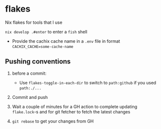 # flakes

Nix flakes for tools that I use

`nix develop .#enter` to enter a `fish` shell

- Provide the cachix cache name in a `.env` file in format `CACHIX_CACHE=some-cache-name`

## Pushing conventions

1. before a commit:
   - Use `flakes-toggle-in-each-dir` to switch to `path:github` if you used `path:./...`

1. Commit and push

1. Wait a couple of minutes for a GH action to complete updating `flake.lock`-s and for git fetcher to fetch the latest changes

1. `git rebase` to get your changes from GH
